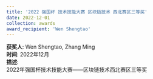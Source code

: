 ```yaml
---
title: '2022 强国杯 技术技能大赛 区块链技术 西北赛区三等奖'  
date: 2022-12-01                             
collection: awards  
award_recipient: 'Wen Shengtao'               
---
```




**获奖人**: Wen Shengtao, Zhang Ming  
**时间**: 2022年12月  
**描述**:  
2022年强国杯技术技能大赛——区块链技术西北赛区三等奖
